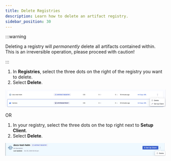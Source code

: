 ```yaml
---
title: Delete Registries
description: Learn how to delete an artifact registry.
sidebar_position: 30
---
```


:::warning

Deleting a registry will *permanently* delete all artifacts contained within. This is an irreversible operation, please proceed with caution!

:::

1. In **Registries**, select the three dots on the right of the registry you want to delete. 
2. Select **Delete**.

![](./static/delete-registry.png)

OR

1. In your registry, select the three dots on the top right next to **Setup Client**.
2. Select **Delete**. 

![](./static/delete-registry-inside.png)